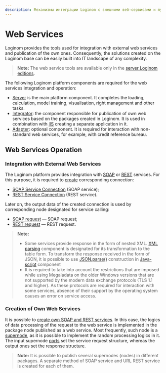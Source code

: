 ```yaml
---
description: Механизмы интеграции Loginom с внешними веб-сервисами и публикации своих собственных веб-сервисов. Работа с веб-сервисами. SOAP-запрос. REST-запрос.
---
```

# Web Services

Loginom provides the tools used for integration with external web services and publication of the own ones. Consequently, the solutions created on the Loginom base can be easily built into IT landscape of any complexity.

> **Note:** The web service tools are available only in the [server Loginom editions](https://loginom.ru/platform/pricing#compare).

The following Loginom platform components are required for the web services integration and operation:

* [Server](https://loginom.ru/platform/pricing#component-server) is the main platform component. It completes the loading, calculation, model training, visualisation, right management and other tasks.
* [Integrator](https://loginom.ru/platform/pricing#component-integrator): the component responsible for publication of own web services based on the packages created in Loginom. It is used in combination with [IIS](https://ru.wikipedia.org/wiki/Internet_Information_Services) creating a separate application in it.
* [Adapter](https://loginom.ru/platform/pricing#component-adapter): optional component. It is required for interaction with non-standard web services, for example, with credit reference bureau.

## Web Services Operation

### Integration with External Web Services

The Loginom platform provides integration with [SOAP](https://ru.wikipedia.org/wiki/SOAP) or [REST](https://ru.wikipedia.org/wiki/REST) services.
For this purpose, it is required to [create](./../connections/README.md#nastroyka-podklyucheniya) corresponding connection:

- [SOAP Service Connection](./../connections/list/soap-service.md) (SOAP service);
- [REST Service Connection](./../connections/list/rest-service.md) (REST service).

Later on, the output data of the created connection is used by corresponding node designated for service calling:

- [SOAP request](./../../processors/integration/soap-request.md) — SOAP request;
- [REST request](./../../processors/integration/rest-request.md) — REST request.

> **Note:**
> * Some services provide response in the form of nested XML. [XML parsing](./../../processors/integration/extracting-xml.md) component is designated for its transformation to the table form. To transform the response received in the form of JSON, it is possible to use [JSON.parse()](https://developer.mozilla.org/ru/docs/Web/JavaScript/Reference/Global_Objects/JSON/parse) construction in [Java-script](./../../processors/programming/java-script) component
> * It is required to take into account the restrictions that are imposed while using Megaladata on the older Windows versions that are not supported by the modern data exchange protocols (TLS 1.1 and higher). As these protocols are required for interaction with some services, absence of their support by the operating system causes an error on service access.

### Creation of Own Web Services

It is possible to [create own SOAP and REST services](./../../integration/web-services/publishing-web-service.md). In this case, the logics of data processing of the request to the web service is implemented in the package node published as a web service. Most frequently, such node is a [supernode](./../../processors/control/supernode.md), as it is possible to implement the random processing logics in it. The input supernode [ports](./../../workflow/ports/README.md) set the service request structure, whereas the output ones set the response structure.

> **Note:** It is possible to publish several supernodes (nodes) in different packages. A separate method of SOAP service and URL REST service is created for each of them.
